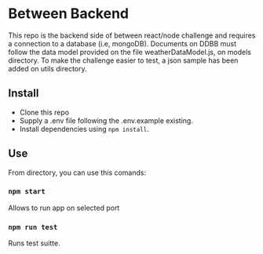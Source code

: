 # Between Backend
This repo is the backend side of between react/node challenge and requires a connection to a database (i.e, mongoDB).
Documents on DDBB must follow the data model provided on the file weatherDataModel.js, on models directory. 
To make the challenge easier to test, a json sample has been added on utils directory.

## Install
* Clone this repo
* Supply a .env file following the .env.example existing.
* Install dependencies using `npm install`.

## Use
From directory, you can use this comands:

### `npm start`
Allows to run app on selected port

### `npm run test`
Runs test suitte.
